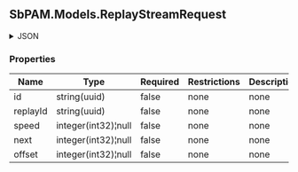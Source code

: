 
<h2 id="tocS_SbPAM.Models.ReplayStreamRequest">SbPAM.Models.ReplayStreamRequest</h2>

<a id="schemasbpam.models.replaystreamrequest"></a>
<a id="schema_SbPAM.Models.ReplayStreamRequest"></a>
<a id="tocSsbpam.models.replaystreamrequest"></a>
<a id="tocssbpam.models.replaystreamrequest"></a>

<details><summary>JSON</summary>


```json
{
  "id": "497f6eca-6276-4993-bfeb-53cbbbba6f08",
  "replayId": "cb643877-b874-4830-ab12-0f507ec20dfd",
  "speed": 0,
  "next": 0,
  "offset": 0
}

```


</details>

### Properties

|Name|Type|Required|Restrictions|Description|
|---|---|---|---|---|
|id|string(uuid)|false|none|none|
|replayId|string(uuid)|false|none|none|
|speed|integer(int32)¦null|false|none|none|
|next|integer(int32)¦null|false|none|none|
|offset|integer(int32)¦null|false|none|none|



